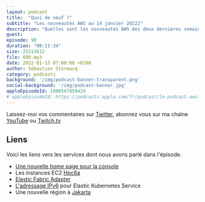 ```yaml
---
layout: podcast
title:  "Quoi de neuf ?"
subtitle: "Les nouveautés AWS au 14 janvier 20222"
description: "Quelles sont les nouveautés AWS des deux dernières semaines ? Dans cet épisode, nous parlons encore une fois de IPv6, mais cette fois au sujet de Kubernetes. Il y a aussi une nouvelle région en indonésie, une nouvelle page d'acceuil sur la console et un nouveau type d'instance pour le calcul haute performance. "
guest:
episode: 90
duration: "00:11:34"
size: 22213612
file: 090.mp3
date: 2022-01-13 07:00:00 +0100   
author: Sébastien Stormacq
category: podcasts
background: '/img/podcast-banner-transparent.png'
social-background: '/img/podcast-banner.jpg'
appleEpisodeId: 1000547859429
# appleEpisodeId: https://podcasts.apple.com/fr/podcast/le-podcast-aws-en-français/id1452118442
---
```


Laissez-moi vos commentaires sur [Twitter](https://twitter.com/sebsto), abonnez vous sur ma chaîne [YouTube](https://www.youtube.com/sebsto) ou [Twitch.tv](https://www.twitch.tv/sebAWS)

## Liens

Voici les liens vers les services dont nous avons parlé dans l'épisode.

- [Une nouvelle home page pour la console](https://aws.amazon.com/blogs/aws/a-new-aws-console-home-experience/)
- Les instances EC2 [Hpc6a](https://aws.amazon.com/blogs/aws/new-amazon-ec2-hpc6a-instance-optimized-for-high-performance-computing/)
- [Elastic Fabric Adapter](https://aws.amazon.com/hpc/efa/)
- [L'adressage IPv6](https://aws.amazon.com/blogs/aws/amazon-elastic-kubernetes-service-adds-ipv6-networking/) pour Elastic Kubernetes Service
- Une nouvelle région à [Jakarta](https://aws.amazon.com/blogs/aws/now-open-aws-asia-pacific-jakarta-region/)
